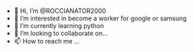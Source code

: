 - 👋 Hi, I’m @ROCCIANATOR2000
- 👀 I’m interested in become a worker for google or samsung
- 🌱 I’m currently learning python
- 💞️ I’m looking to collaborate on...
- 📫 How to reach me ...

<!---
ROCCIANATOR2000/ROCCIANATOR2000 is a ✨ special ✨ repository because its `README.md` (this file) appears on your GitHub profile.
You can click the Preview link to take a look at your changes.
--->

